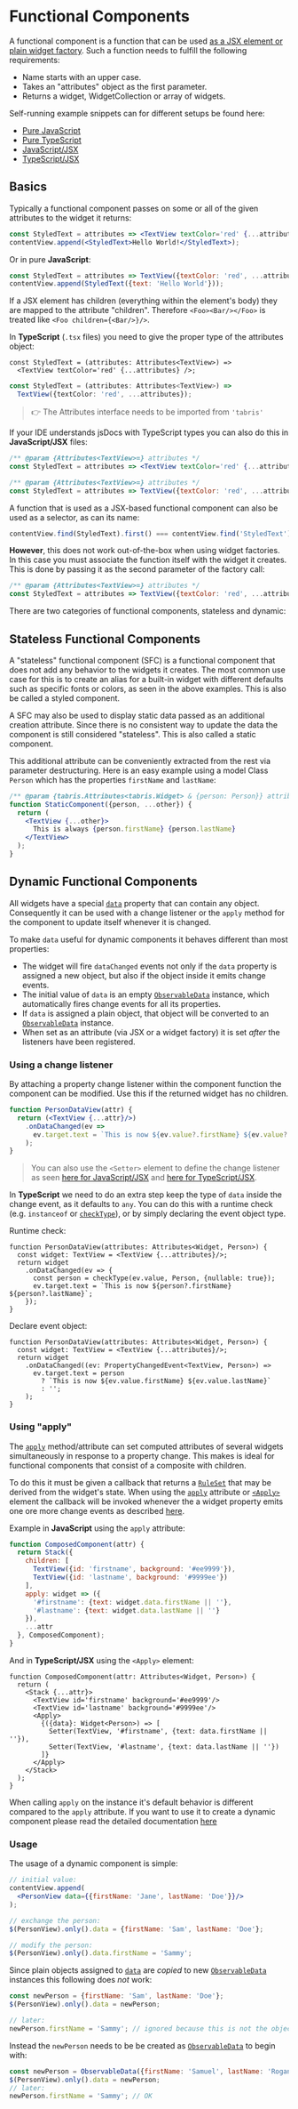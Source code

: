 ---
---
# Functional Components

A functional component is a function that can be used [as a JSX element or plain widget factory](./declarative-ui.md). Such a function needs to fulfill the following requirements:

* Name starts with an upper case.
* Takes an "attributes" object as the first parameter.
* Returns a widget, WidgetCollection or array of widgets.

Self-running example snippets can for different setups be found here:

* [Pure JavaScript](https://github.com/eclipsesource/tabris-js/tree/v3.10.0/snippets/functional-js-components.js)
* [Pure TypeScript](https://github.com/eclipsesource/tabris-js/tree/v3.10.0/snippets/functional-js-components-typescript.ts)
* [JavaScript/JSX](https://github.com/eclipsesource/tabris-js/tree/v3.10.0/snippets/functional-jsx-components.jsx)
* [TypeScript/JSX](https://github.com/eclipsesource/tabris-js/tree/v3.10.0/snippets/functional-jsx-components-typescript.tsx)

## Basics

Typically a functional component passes on some or all of the given attributes to the widget it returns:

```jsx
const StyledText = attributes => <TextView textColor='red' {...attributes} />;
contentView.append(<StyledText>Hello World!</StyledText>);
```

Or in pure **JavaScript**:
```js
const StyledText = attributes => TextView({textColor: 'red', ...attributes});
contentView.append(StyledText({text: 'Hello World'}));
```

If a JSX element has children (everything within the element's body) they are mapped to the attribute "children". Therefore `<Foo><Bar/></Foo>` is treated like `<Foo children={<Bar/>}/>`.

In **TypeScript** (`.tsx` files) you need to give the proper type of the attributes object:

```tsx
const StyledText = (attributes: Attributes<TextView>) =>
  <TextView textColor='red' {...attributes} />;
```

```ts
const StyledText = (attributes: Attributes<TextView>) =>
  TextView({textColor: 'red', ...attributes});
```

> :point_right: The Attributes interface needs to be imported from `'tabris'`

If your IDE understands jsDocs with TypeScript types you can also do this in **JavaScript/JSX** files:

```jsx
/** @param {Attributes<TextView>=} attributes */
const StyledText = attributes => <TextView textColor='red' {...attributes} />;
```

```js
/** @param {Attributes<TextView>=} attributes */
const StyledText = attributes => TextView({textColor: 'red', ...attributes});
```

A function that is used as a JSX-based functional component can also be used as a selector, as can its name:

```jsx
contentView.find(StyledText).first() === contentView.find('StyledText').first();
```

**However**, this does not work out-of-the-box when using widget factories. In this case you must associate the function itself with the widget it creates. This is done by passing it as the second parameter of the factory call:

```js
/** @param {Attributes<TextView>=} attributes */
const StyledText = attributes => TextView({textColor: 'red', ...attributes}, StyledText);
```

There are two categories of functional components, stateless and dynamic:

## Stateless Functional Components

A "stateless" functional component (SFC) is a functional component that does not add any behavior to the widgets it creates. The most common use case for this is to create an alias for a built-in widget with different defaults such as specific fonts or colors, as seen in the above examples. This is also be called a styled component.

A SFC may also be used to display static data passed as an additional creation attribute. Since there is no consistent way to update the data the component is still considered "stateless". This is also called a static component.

This additional attribute can be conveniently extracted from the rest via parameter destructuring. Here is an easy example using a model Class `Person` which has the properties `firstName` and `lastName`:

```jsx
/** @param {tabris.Attributes<tabris.Widget> & {person: Person}} attributes */
function StaticComponent({person, ...other}) {
  return (
    <TextView {...other}>
      This is always {person.firstName} {person.lastName}
    </TextView>
  );
}
```

## Dynamic Functional Components

All widgets have a special [`data`](./api/Widget.md#data) property that can contain any object. Consequently it can be used with a change listener or the `apply` method for the component to update itself whenever it is changed.

To make `data` useful for dynamic components it behaves different than most properties:

* The widget will fire `dataChanged` events not only if the `data` property is assigned a new object, but also if the object inside it emits change events.
* The initial value of `data` is an empty [`ObservableData`](./api/ObservableData.md) instance, which automatically fires change events for all its properties.
* If `data` is assigned a plain object, that object will be converted to an [`ObservableData`](./api/ObservableData.md) instance.
*  When set as an attribute (via JSX or a widget factory) it is set *after* the listeners have been registered.


### Using a change listener

By attaching a property change listener within the component function the component can be modified. Use this if the returned widget has no children.

```jsx
function PersonDataView(attr) {
  return (<TextView {...attr}/>)
    .onDataChanged(ev =>
      ev.target.text = `This is now ${ev.value?.firstName} ${ev.value?.lastName}`;
    );
}
```

> You can also use the `<Setter>` element to define the change listener as seen [here for JavaScript/JSX](https://github.com/eclipsesource/tabris-js/tree/v3.10.0/snippets/functional-jsx-components.jsx) and [here for TypeScript/JSX](https://github.com/eclipsesource/tabris-js/tree/v3.10.0/snippets/functional-jsx-components-typescript.tsx).

In **TypeScript** we need to do an extra step keep the type of `data` inside the change event, as it defaults to `any`. You can do this with a runtime check (e.g. `instanceof` or [`checkType`](./api/utils.md#checktypevalue-type-callback)), or by simply declaring the event object type.

Runtime check:

```tsx
function PersonDataView(attributes: Attributes<Widget, Person>) {
  const widget: TextView = <TextView {...attributes}/>;
  return widget
    .onDataChanged(ev => {
      const person = checkType(ev.value, Person, {nullable: true});
      ev.target.text = `This is now ${person?.firstName} ${person?.lastName}`;
    });
}
```

Declare event object:

```tsx
function PersonDataView(attributes: Attributes<Widget, Person>) {
  const widget: TextView = <TextView {...attributes}/>;
  return widget
    .onDataChanged((ev: PropertyChangedEvent<TextView, Person>) =>
      ev.target.text = person
        ? `This is now ${ev.value.firstName} ${ev.value.lastName}`
        : '';
    );
}
```

### Using "apply"

The [`apply`](./selector.md#compositeapply) method/attribute can set computed attributes of several widgets simultaneously in response to a property change. This makes is ideal for functional components that consist of a composite with children.

To do this it must be given a callback that returns a [`RuleSet`](./api/Composite.md#ruleset) that may be derived from the widget's state. When using the [`apply`](./selector.md#compositeapply) attribute or [`<Apply>`](./api/Setter.md#apply) element the callback will be invoked whenever the a widget property emits one ore more change events as described [here](./api/Observable.md#mutationssource).

Example in **JavaScript** using the `apply` attribute:

```jsx
function ComposedComponent(attr) {
  return Stack({
    children: [
      TextView({id: 'firstname', background: '#ee9999'}),
      TextView({id: 'lastname', background: '#9999ee'})
    ],
    apply: widget => ({
      '#firstname': {text: widget.data.firstName || ''},
      '#lastname': {text: widget.data.lastName || ''}
    }),
    ...attr
  }, ComposedComponent);
}
```

And in **TypeScript/JSX** using the `<Apply>` element:

```tsx
function ComposedComponent(attr: Attributes<Widget, Person>) {
  return (
    <Stack {...attr}>
      <TextView id='firstname' background='#ee9999'/>
      <TextView id='lastname' background='#9999ee'/>
      <Apply>
        {({data}: Widget<Person>) => [
          Setter(TextView, '#firstname', {text: data.firstName || ''}),
          Setter(TextView, '#lastname', {text: data.lastName || ''})
        ]}
      </Apply>
    </Stack>
  );
}
```

When calling `apply` on the instance it's default behavior is different compared to the `apply` attribute. If you want to use it to create a dynamic component please read the detailed documentation [here](./selector.md#compositeapply)

### Usage

The usage of a dynamic component is simple:

```jsx
// initial value:
contentView.append(
  <PersonView data={{firstName: 'Jane', lastName: 'Doe'}}/>
);

// exchange the person:
$(PersonView).only().data = {firstName: 'Sam', lastName: 'Doe'};

// modify the person:
$(PersonView).only().data.firstName = 'Sammy';
```

Since plain objects assigned to [`data`](./api/Widget.md#data) are *copied* to new [`ObservableData`](./api/ObservableData.md) instances this following does *not* work:

```js
const newPerson = {firstName: 'Sam', lastName: 'Doe'};
$(PersonView).only().data = newPerson;

// later:
newPerson.firstName = 'Sammy'; // ignored because this is not the object in "data"
```

Instead the `newPerson` needs to be be created as [`ObservableData`](./api/ObservableData.md) to begin with:

```js
const newPerson = ObservableData({firstName: 'Samuel', lastName: 'Rogan'});
$(PersonView).only().data = newPerson;
// later:
newPerson.firstName = 'Sammy'; // OK
```

